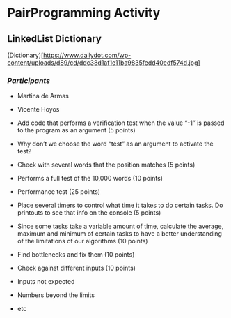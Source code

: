 # PairProgramming Activity

## LinkedList Dictionary
(Dictionary)[https://www.dailydot.com/wp-content/uploads/d89/cd/ddc38d1af1e11ba9835fedd40edf574d.jpg]

### _Participants_

- Martina de Armas
- Vicente Hoyos

- Add code that performs a verification test when the value “-1” is passed to the program as an argument
(5 points)
- Why don’t we choose the word “test” as an argument to activate the test?
- Check with several words that the position matches (5 points)
- Performs a full test of the 10,000 words (10 points)
- Performance test (25 points)
- Place several timers to control what time it takes to do certain tasks. Do printouts to see that info on the
console (5 points)
- Since some tasks take a variable amount of time, calculate the average, maximum and minimum of
certain tasks to have a better understanding of the limitations of our algorithms (10 points)
- Find bottlenecks and fix them (10 points)
- Check against different inputs (10 points)
- Inputs not expected
- Numbers beyond the limits
- etc
